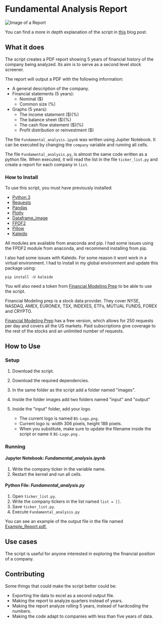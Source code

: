# Fundamental Analysis Report

![Image of a Report](https://pablocruz.io/wp-content/uploads/2022/09/Financial_Report_Main.webp)

You can find a more in depth explanation of the script in [this](https://pablocruz.io/python-financial-report-pdf/) blog post.

## What it does

The script creates a PDF report showing 5 years of financial history of the company being analyzed.
Its aim is to serve as a second level stock screener.

The report will output a PDF with the following information:

- A general description of the company.
- Financial statements (5 years):
  - Nominal ($)
  - Common size (%)
- Graphs (5 years):
  - The income statement ($)(%)
  - The balance sheet ($)(%)
  - The cash flow statement ($)(%)
  - Profit distribution or reinvestment ($)

The file `Fundamental_analysis.ipynb` was written using Jupiter Notebook. It can be executed by 
changing the `company` variable and running all cells.

The file `Fundamental_analysis.py`, is almost the same code written as a python file. When executed, 
it will read the list in the file `ticker_list.py` and create a report 
for each company in `list`.

### How to Install

To use this script, you must have previously installed:

- [Python 3](https://www.python.org/)
- [Requests](https://pypi.org/project/requests/)
- [Pandas](https://pypi.org/project/pandas/)
- [Plotly](https://pypi.org/project/plotly/)
- [Dataframe_image](https://pypi.org/project/dataframe-image/)
- [FPDF2](https://pypi.org/project/fpdf2/)
- [Pillow](https://pypi.org/project/Pillow/)
- [Kaleido](https://pypi.org/project/kaleido/)

All modules are available from anaconda and pip. I had 
some issues using the FPDF2 module from anaconda, and recommend installing from pip.

I also had some issues with Kaleido. For some reason it wont work in a virtual environment.
I had to install in my global environment and update this package using:

	pip install -U kaleido

You will also need a token from [Financial Modeling Prep](https://financialmodelingprep.com/) 
to be able to use the script.

Financial Modeling prep is a stock data provider.
They cover NYSE, NASDAQ, AMEX, EURONEX, TSX, INDEXES, ETFs, MUTUAL FUNDS, FOREX and CRYPTO.

[Financial Modeling Prep](https://financialmodelingprep.com/) has a free version, which allows for 250 requests per day and covers all the US markets.
Paid subscriptions give coverage to the rest of the stocks and an unlimited number of requests.

## How to Use

### Setup

1. Download the script.

1. Download the required dependencies.

1. In the same folder as the script add a folder named "images".

1. Inside the folder images add two folders named "input" and "output"

1. Inside the "input" folder, add your logo.
   - The current logo is named `BS-Logo.png`.
   - Current logo is: width 306 pixels,  height 188 pixels.
   - When you substitute, make sure to update the filename inside the script or name it `BS-Logo.png` .

### Running

#### Jupyter Notebook: *Fundamental_analysis.ipynb*

1. Write the company ticker in the variable name.
2. Restart the kernel and run all cells.

#### Python File: *Fundamental_analysis.py*

1. Open `ticker_list.py`.
2. Write the company tickers in the list named `list = []`.
3. Save `ticker_list.py`.
4. Execute `Fundamental_analysis.py`

You can see an example of the output file in the file named [Example_Report.pdf.](https://github.com/portfedh/fundamental_analysis_report/blob/main/Example_Report.pdf)

## Use cases

The script is useful for anyone interested in exploring the financial position of a company.

## Contributing

Some things that could make the script better could be:

- Exporting the data to excel as a second output file.
- Making the report to analyze quarters instead of years.
- Making the report analyze rolling 5 years, instead of hardcoding the numbers.
- Making the code adapt to companies with less than five years of data.
